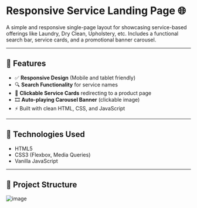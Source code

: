 # Responsive Service Landing Page 🌐

A simple and responsive single-page layout for showcasing service-based offerings like Laundry, Dry Clean, Upholstery, etc. Includes a functional search bar, service cards, and a promotional banner carousel.

---

## 🚀 Features

- ✅ **Responsive Design** (Mobile and tablet friendly)
- 🔍 **Search Functionality** for service names
- 🧾 **Clickable Service Cards** redirecting to a product page
- 🎞️ **Auto-playing Carousel Banner** (clickable image)
- ⚡ Built with clean HTML, CSS, and JavaScript

---

## 🔧 Technologies Used

- HTML5
- CSS3 (Flexbox, Media Queries)
- Vanilla JavaScript

---

## 📁 Project Structure

![image](https://github.com/user-attachments/assets/605ba872-ed2a-4274-acad-9946f90d41de)
